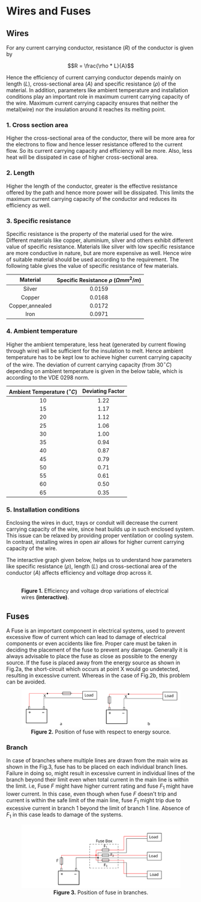 # Wires and Fuses

## Wires

For any current carrying conductor, resistance ($R$) of the conductor is given by

$$R = \frac{\rho * L}{A}$$

Hence the efficiency of current carrying conductor depends mainly on length ($L$), cross-sectional area ($A$) and specific resistance ($\rho$) of the material. In addition, parameters like ambient temperature and installation conditions play an important role in maximum current carrying capacity of the wire. Maximum current carrying capacity ensures that neither the metal(wire) nor the insulation around it reaches its melting point.

### 1. Cross section area

Higher the cross-sectional area of the conductor, there will be more area for the electrons to flow and hence lesser resistance offered to the current flow. So its current carrying capacity and efficiency will be more. Also, less heat will be dissipated in case of higher cross-sectional area.

### 2. Length

Higher the length of the conductor, greater is the effective resistance offered by the path and hence more power will be dissipated. This limits the maximum current carrying capacity of the conductor and reduces its efficiency as well.

### 3. Specific resistance

Specific resistance is the property of the material used for the wire. Different materials like copper, aluminium, silver and others exhibit different value of specific resistance. Materials like silver with low specific resistance are more conductive in nature, but are more expensive as well. Hence wire of suitable material should be used according to the requirement. The following table gives the value of specific resistance of few materials.

| Material          | Specific Resistance $\rho$ ($\Omega mm^2/m$)  |
|:-----------------:|:--------------------------------------------:|
|   Silver          |                  0.0159                      |
|   Copper          |                  0.0168                      |
| Copper,annealed   |                  0.0172                      |
|   Iron            |                  0.0971                      |

### 4. Ambient temperature

Higher the ambient temperature, less heat (generated by current flowing through wire) will be sufficient for the insulation to melt. Hence ambient temperature has to be kept low to achieve higher current carrying capacity of the wire. The deviation of current carrying capacity (from $30^{\circ}C$) depending on ambient temperature is given in the below table, which is according to the VDE 0298 norm.

| Ambient Temperature ($^{\circ}C$)   | Deviating Factor   |
|:-------------------------:|:------------------:|
|   10        		    |        1.22        |
|   15        		    |        1.17        |
|   20        		    |        1.12        |
|   25        		    |        1.06        |
|   30        		    |        1.00        |
|   35        		    |        0.94        |
|   40        		    |        0.87        |
|   45        		    |        0.79        |
|   50        		    |        0.71        |
|   55       		    |        0.61        |
|   60        		    |        0.50        |
|   65        		    |        0.35        |

### 5. Installation conditions

Enclosing the wires in duct, trays or conduit will decrease the current carrying capacity of the wire, since heat builds up in such enclosed system. This issue can be relaxed by providing proper ventilation or cooling system. In contrast, installing wires in open air allows for higher current carrying capacity of the wire.

The interactive graph given below, helps us to understand how parameters like specific resistance ($\rho$), length ($L$) and cross-sectional area of the conductor ($A$) affects efficiency and voltage drop across it.

<figure>
    <wire-efficiency/>
    <br/>
<centre>
    <figcaption><b>Figure 1.</b> Efficiency and voltage drop variations of electrical wires <b>(interactive)</b>.</figcaption>
</centre>
</figure>

## Fuses

A Fuse is an important component in electrical systems, used to prevent excessive flow of current which can lead to damage of electrical components or even accidents like fire. Proper care must be taken in deciding the placement of the fuse to prevent any damage. Generally it is always advisable to place the fuse as close as possible to the energy source. If the fuse is placed away from the energy source as shown in Fig.2a, the short-circuit which occurs at point X would go undetected, resulting in excessive current. Whereas in the case of Fig.2b, this problem can be avoided. 

<figure>
<center>
    <img src="./images/fuse_battery.svg" alt="Position of fuse with respect to energy source" height="auto" width="auto" />
    <figcaption><b>Figure 2.</b> Position of fuse with respect to energy source.</figcaption>
</center>
</figure>

### Branch

In case of branches where multiple lines are drawn from the main wire as shown in the Fig.3, fuse has to be placed on each individual branch lines. Failure in doing so, might result in excessive current in individual lines of the branch beyond their limit even when total current in the main line is within the limit. i.e, Fuse $F$ might have higher current rating and fuse $F_1$ might have lower current. In this case, even though when fuse $F$ doesn't trip and current is within the safe limit of the main line, fuse $F_1$ might trip due to excessive current in branch 1 beyond the limit of branch 1 line. Absence of $F_1$ in this case leads to damage of the systems.
<figure>
<center>
    <img src="./images/fuse_branches.svg" alt="Position of fuse in branches" height="auto" width="auto" />
    <figcaption><b>Figure 3.</b> Position of fuse in branches.</figcaption>
</center>
</figure>



